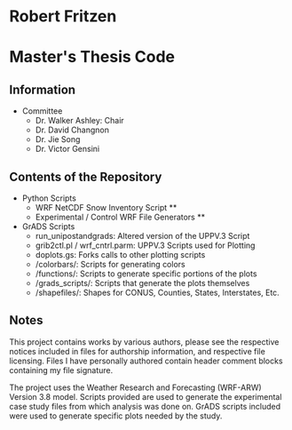 # Robert Fritzen #
# Master's Thesis Code #

## Information ##
* Committee
  * Dr. Walker Ashley: Chair
  * Dr. David Changnon
  * Dr. Jie Song
  * Dr. Victor Gensini

## Contents of the Repository ## 
* Python Scripts
  * WRF NetCDF Snow Inventory Script **
  * Experimental / Control WRF File Generators **
* GrADS Scripts
  * run_unipostandgrads: Altered version of the UPPV.3 Script
  * grib2ctl.pl / wrf_cntrl.parm: UPPV.3 Scripts used for Plotting
  * doplots.gs: Forks calls to other plotting scripts
  * /colorbars/: Scripts for generating colors
  * /functions/: Scripts to generate specific portions of the plots
  * /grads_scripts/: Scripts that generate the plots themselves
  * /shapefiles/: Shapes for CONUS, Counties, States, Interstates, Etc.

## Notes ##
This project contains works by various authors, please see the respective notices included in files for authorship information, and respective file licensing. Files I have personally authored contain header comment blocks containing my file signature.

The project uses the Weather Research and Forecasting (WRF-ARW) Version 3.8 model. Scripts provided are used to generate the experimental case study files from which analysis was done on. GrADS scripts included were used to generate specific plots needed by the study.
